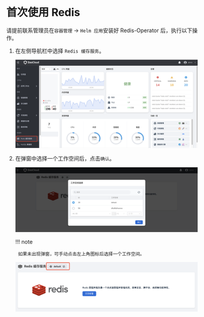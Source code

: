 # 首次使用 Redis

请提前联系管理员在`容器管理` -> `Helm 应用`安装好 Redis-Operator 后，执行以下操作。

1. 在左侧导航栏中选择 `Redis 缓存服务`。

    ![](../images/redis01.png)

2. 在弹窗中选择一个工作空间后，点击`确认`。

    ![](../images/redis02.png)

    !!! note
    
        如果未出现弹窗，可手动点击左上角图标后选择一个工作空间。

    ![](../images/redis03.png)
